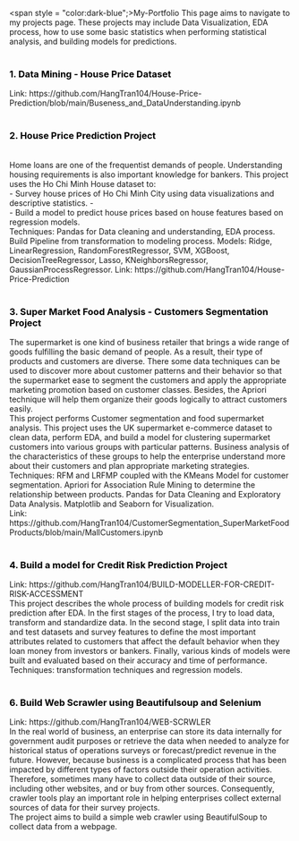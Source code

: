 <span style = "color:dark-blue";>My-Portfolio</span>
This page aims to navigate to my projects page. These projects may include Data Visualization, EDA process, how to use some basic statistics when performing statistical analysis, and building models for predictions.
<br>
<br>

<h3 style = 'color:black; text-align:left'>1. Data Mining - House Price Dataset </h3> 
Link: https://github.com/HangTran104/House-Price-Prediction/blob/main/Buseness_and_DataUnderstanding.ipynb
<br>
<br>
<h3 style = 'color:black; text-align:left'>2. House Price Prediction Project</h3> 
<br>
Home loans are one of the frequentist demands of people. Understanding housing requirements is also important knowledge for bankers. This project uses the Ho Chi Minh House dataset to:
<br>
- Survey house prices of Ho Chi Minh City using data visualizations and descriptive statistics.
- <br>
- Build a model to predict house prices based on house features based on regression models.
<br>
Techniques: Pandas for Data cleaning and understanding, EDA process. Build Pipeline from transformation to modeling process. Models: Ridge, LinearRegression, RandomForestRegressor, SVM, XGBoost, DecisionTreeRegressor, Lasso, KNeighborsRegressor, GaussianProcessRegressor.
Link: https://github.com/HangTran104/House-Price-Prediction
<br>
<br>
<h3 style = 'color:black; text-align:left'>3. Super Market Food Analysis - Customers Segmentation Project</h3> 
The supermarket is one kind of business retailer that brings a wide range of goods fulfilling the basic demand of people. As a result, their type of products and customers are diverse. There some data techniques can be used to discover more about customer patterns and their behavior so that the supermarket ease to segment the customers and apply the appropriate marketing promotion based on customer classes. Besides, the Apriori technique will help them organize their goods logically to attract customers easily.
<br>
This project performs Customer segmentation and food supermarket analysis. This project uses the UK supermarket e-commerce dataset to clean data, perform EDA, and build a model for clustering supermarket customers into various groups with particular patterns. Business analysis of the characteristics of these groups to help the enterprise understand more about their customers and plan appropriate marketing strategies.
<br>
Techniques: RFM and LRFMP coupled with the KMeans Model for customer segmentation. Apriori for Association Rule Mining to determine the relationship between products. Pandas for Data Cleaning and Exploratory Data Analysis. Matplotlib and Seaborn for Visualization.
<br>
Link: https://github.com/HangTran104/CustomerSegmentation_SuperMarketFoodProducts/blob/main/MallCustomers.ipynb
<br>
<br>

<h3 style = 'color:black; text-align:left'>4. Build a model for Credit Risk Prediction Project</h3>
Link: https://github.com/HangTran104/BUILD-MODELLER-FOR-CREDIT-RISK-ACCESSMENT
<br>
This project describes the whole process of building models for credit risk prediction after EDA. In the first stages of the process, I try to load data, transform and standardize data. In the second stage, I split data into train and test datasets and survey features to define the most important attributes related to customers that affect the default behavior when they loan money from investors or bankers. Finally, various kinds of models were built and evaluated based on their accuracy and time of performance.
<br>
Techniques: transformation techniques and regression models.
<br>
<br>

<h3 style = 'color:black; text-align:left'>6. Build Web Scrawler using Beautifulsoup and Selenium</h3> 
Link: https://github.com/HangTran104/WEB-SCRWLER
<br>
In the real world of business, an enterprise can store its data internally for government audit purposes or retrieve the data when needed to analyze for historical status of operations surveys or forecast/predict revenue in the future. However, because business is a complicated process that has been impacted by different types of factors outside their operation activities. Therefore, sometimes many have to collect data outside of their source, including other websites, and or buy from other sources. Consequently, crawler tools play an important role in helping enterprises collect external sources of data for their survey projects.
<br>
The project aims to build a simple web crawler using BeautifulSoup to collect data from a webpage.
